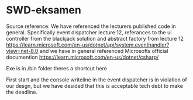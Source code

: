 # SWD-eksamen
Source reference: We have referenced the lecturers published code in general. Specifically event dispatcher lecture 12, referances to the ui controller from the blackjack solution and abstract factory from lecture 12 https://learn.microsoft.com/en-us/dotnet/api/system.eventhandler?view=net-8.0 and we have in general referenced Microsofts official documention https://learn.microsoft.com/en-us/dotnet/csharp/

Exe is in /bin folder
theres a shortcut here

First start and the console writeline in the event dispatcher is in violation of our desgn, but we have desided that this is acceptable tech debt to make the deadline.